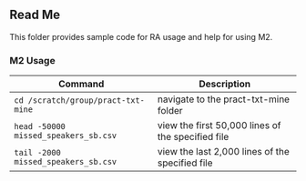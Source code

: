 ## Read Me

This folder provides sample code for RA usage and help for using M2. 

### M2 Usage

| Command | Description |
| --- | --- |
| `cd /scratch/group/pract-txt-mine` | navigate to the pract-txt-mine folder |
| `head -50000 missed_speakers_sb.csv` | view the first 50,000 lines of the specified file |
| `tail -2000 missed_speakers_sb.csv` | view the last 2,000 lines of the specified file |

